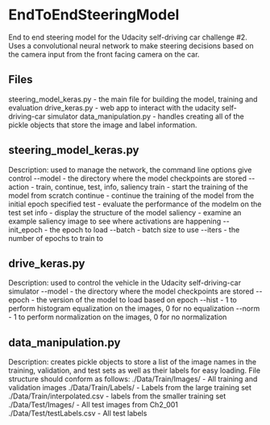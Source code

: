 # EndToEndSteeringModel
End to end steering model for the Udacity self-driving car challenge #2. Uses a convolutional neural network to make steering decisions based on the camera input from the front facing camera on the car.

## Files
steering_model_keras.py - the main file for building the model, training and evaluation
drive_keras.py - web app to interact with the udacity self-driving-car simulator
data_manipulation.py - handles creating all of the pickle objects that store the image and label information.

## steering_model_keras.py
Description: used to manage the network, the command line options give control
--model - the directory where the model checkpoints are stored
--action - train, continue, test, info, saliency
    train - start the training of the model from scratch
    continue - continue the training of the model from the initial epoch specified
    test - evaluate the performance of the modelm on the test set
    info - display the structure of the model
    saliency - examine an example saliency image to see where activations are happening
--init_epoch - the epoch to load 
--batch - batch size to use
--iters - the number of epochs to train to

## drive_keras.py
Description: used to control the vehicle in the Udacity self-driving-car simulator
--model - the directory where the model checkpoints are stored
--epoch - the version of the model to load based on epoch
--hist - 1 to perform histogram equalization on the images, 0 for no equalization
--norm - 1 to perform normalization on the images, 0 for no normalization

## data_manipulation.py
Description: creates pickle objects to store a list of the image names in the training, validation, and test sets as well as their labels for easy loading. File structure should conform as follows:
./Data/Train/Images/ - All training and validation images
./Data/Train/Labels/ - Labels from the large training set
./Data/Train/interpolated.csv - labels from the smaller training set
./Data/Test/Images/ - All test images from Ch2_001
./Data/Test/testLabels.csv - All test labels 

